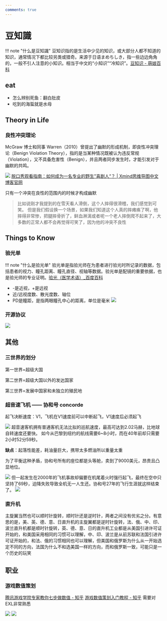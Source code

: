 ```yaml
---
comments: true
---
```

# 豆知識
!!! note "什么是豆知識"
    豆知识指的是生活中少见的知识，或大部分人都不知道的知识，通常情况下都比较另类或猎奇。来源于日语まめちしき，指一些边边角角的，一般不引人注意的小知识。相当于中文的“小知识”“冷知识”。[豆知识 - 萌娘百科](https://moegirl.uk/index.php?title=%E8%B1%86%E7%9F%A5%E8%AF%86&variant=zh-sg)

## eat

- 怎么辨别死鱼：翻白肚皮
- 吃到的海蜇就是水母

## Theory in Life

### 良性冲突理论
McGraw 博士和同事 Warren（2010）曾提出了幽默的形成机制，即良性冲突理论（Benign Violation Theory），指的是当某种情况既被认为违反常规（Violation），又不具备危害性（Benign），并且两者同步发生时，才能引发对于幽默的共鸣。

![](https://philfan-pic.oss-cn-beijing.aliyuncs.com/img/20240814120628.png)
[脱口秀观看指南：如何成为一名专业的野生"喜剧人“？ | Xmind思维导图中文博客官网](https://xmind.cn/blog/how-to-be-a-professional-comedian/)


只有一个冲突在良性的范围内的时候才构成幽默

> 比如说刚才我提到的在雪天看人滑倒，这个人摔得很滑稽，我们感觉到可笑。
> 但是我们假设换一个场景，如果我们知道这个人真的摔瘫痪了啊，他摔得非常惨，把腿摔骨折了，鲜血淋漓或者呢一个老人摔倒爬不起来了，大多数的正常人都不会再觉得可笑了，因为他的冲突不良性

## Things to Know
### 验光单
!!! note "什么是验光单"
    验光单是指验光师在为患者进行验光时所记录的数据，包括患者的视力、瞳孔距离、瞳孔直径、视轴等数据。验光单是配镜的重要依据，也是验光师的专业证明。[验光（医学术语）\_百度百科](https://baike.baidu.com/item/%E9%AA%8C%E5%85%89/4503831)

- -是近视，+是远视
- 近/远视度数、散光度数、轴位
- PD是瞳距，是指两眼瞳孔中心的距离，单位是毫米
![](https://philfan-pic.oss-cn-beijing.aliyuncs.com/img/03fa727584b2a3859ec03ba79755b1f.jpg)





### 开源协议

![](https://philfan-pic.oss-cn-beijing.aliyuncs.com/img/20240714184808.png)

## 其他
### 三世界的划分


第一世界=超级大国

第二世界=超级大国以外的发达国家

第三世界=发展中国家和未独立的殖民地

### 超音速飞机 —— 协和号 concorde

起飞决断速度：V1，飞机在V1速度前可以中断起飞，V1速度后必须起飞

![](https://philfan-pic.oss-cn-beijing.aliyuncs.com/img/20240911152247.png)
超音速客机拥有普通客机无法比拟的巡航速度，最高可达到2.02马赫，比地球自转速度还要快。
如今从巴黎到纽约的航线需要6~8小时，而在40年前却只需要2小时52分59秒。


**缺点**：起落性能差，耗油量巨大，携带太多燃油所以重量太重

为了平衡这种矛盾，协和号所有的座位都是头等舱，卖到了9000美元，昂贵且凸显地位。

![](https://philfan-pic.oss-cn-beijing.aliyuncs.com/img/20240911152323.png)
但一起发生在2000年的飞机事故却偏要在机尾着火时强行起飞，最终在空中只坚持了69秒，迫降失败导致全机无一人生还。协和号27年的飞行生涯就这样结束了。
![](https://philfan-pic.oss-cn-beijing.aliyuncs.com/img/20240911192741.png)

### 直升机
主旋翼当然也可以顺时针旋转，顺时针还是逆时针，两者之间没有优劣之分。有意思的是，美、英、德、意、日直升机的主旋翼都是逆时针旋转，法、俄、中、印、波兰直升机都是顺时针旋转，英、德、意、日的直升机工业都是从美国引进许可证开始的，和美国采用相同的习惯可以理解，中、印、波兰是从前苏联和法国引进许可证开始的，和法、俄的习惯相同也可以理解，但美国和俄罗斯为什么从一开始选定不同的方向，法国为什么不和选美国一样的方向，而和俄罗斯一致，可能只是一个历史的玩笑


## 职业

### 游戏数值策划
[腾讯游戏学院专家教你七步做数值 - 知乎](https://zhuanlan.zhihu.com/p/344602115)
[游戏数值策划入门教程 - 知乎](https://zhuanlan.zhihu.com/p/79389430)
需要对EXL非常熟悉

![](https://philfan-pic.oss-cn-beijing.aliyuncs.com/img/20241021145621.png)
![](https://philfan-pic.oss-cn-beijing.aliyuncs.com/img/20241021145548.png)